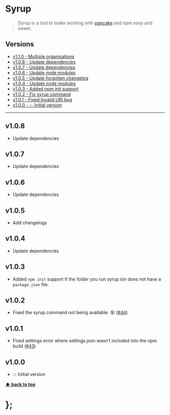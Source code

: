 Syrup
=====

> Syrup is a tool to make working with [pancake](https://github.com/govau/pancake) and npm easy and sweet.


## Versions

* [v1.1.0  - Multiple organisations](v110)
* [v1.0.8  - Update dependencies](v108)
* [v1.0.7  - Update dependencies](v107)
* [v1.0.6  - Update node modules](v106)
* [v1.0.5  - Update forgotten changelog](v105)
* [v1.0.4  - Update node modules](v104)
* [v1.0.3  - Added npm init support](v103)
* [v1.0.2  - Fix syrup command](v102)
* [v1.0.1  - Fixed Invalid URI bug](v101)
* [v1.0.0  - 💥 Initial version](v100)


----------------------------------------------------------------------------------------------------------------------------------------------------------------

## v1.0.8

- Update dependencies


## v1.0.7

- Update dependencies


## v1.0.6

- Update dependencies


## v1.0.5

- Add changelogs


## v1.0.4

- Update dependencies


## v1.0.3

- Added `npm init` support if the folder you run syrup ion does not have a `package.json` file.


## v1.0.2

- Fixed the syrup command not being available. 😰 ([#44](https://github.com/govau/pancake/issues/44))


## v1.0.1

- Fixed settings error where settings.json wasn’t included into the npm build ([#43](https://github.com/govau/pancake/issues/43))


## v1.0.0

- 💥 Initial version


**[⬆ back to top](#contents)**


# };
